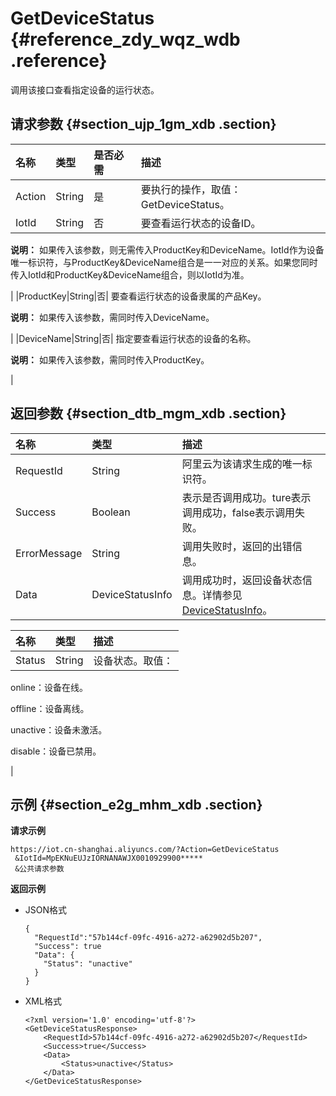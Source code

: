 # GetDeviceStatus {#reference_zdy_wqz_wdb .reference}

调用该接口查看指定设备的运行状态。

## 请求参数 {#section_ujp_1gm_xdb .section}

|名称|类型|是否必需|描述|
|:-|:-|:---|:-|
|Action|String|是|要执行的操作，取值：GetDeviceStatus。|
|IotId|String|否| 要查看运行状态的设备ID。

 **说明：** 如果传入该参数，则无需传入ProductKey和DeviceName。IotId作为设备唯一标识符，与ProductKey&DeviceName组合是一一对应的关系。如果您同时传入IotId和ProductKey&DeviceName组合，则以IotId为准。

 |
|ProductKey|String|否| 要查看运行状态的设备隶属的产品Key。

 **说明：** 如果传入该参数，需同时传入DeviceName。

 |
|DeviceName|String|否| 指定要查看运行状态的设备的名称。

 **说明：** 如果传入该参数，需同时传入ProductKey。

 |

## 返回参数 {#section_dtb_mgm_xdb .section}

|名称|类型|描述|
|:-|:-|:-|
|RequestId|String|阿里云为该请求生成的唯一标识符。|
|Success|Boolean|表示是否调用成功。ture表示调用成功，false表示调用失败。|
|ErrorMessage|String|调用失败时，返回的出错信息。|
|Data|DeviceStatusInfo|调用成功时，返回设备状态信息。详情参见[DeviceStatusInfo](#table_glr_1hm_xdb)。|

|名称|类型|描述|
|:-|:-|:-|
|Status|String| 设备状态。取值：

 online：设备在线。

 offline：设备离线。

 unactive：设备未激活。

 disable：设备已禁用。

 |

## 示例 {#section_e2g_mhm_xdb .section}

**请求示例**

```
https://iot.cn-shanghai.aliyuncs.com/?Action=GetDeviceStatus
 &IotId=MpEKNuEUJzIORNANAWJX0010929900*****
 &公共请求参数
```

**返回示例**

-   JSON格式

    ```
    {
      "RequestId":"57b144cf-09fc-4916-a272-a62902d5b207",
      "Success": true
      "Data": {
        "Status": "unactive"
      } 
    }
    ```

-   XML格式

    ```
    <?xml version='1.0' encoding='utf-8'?>
    <GetDeviceStatusResponse>
        <RequestId>57b144cf-09fc-4916-a272-a62902d5b207</RequestId>
        <Success>true</Success>
        <Data>
            <Status>unactive</Status>
        </Data>
    </GetDeviceStatusResponse>
    ```


